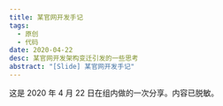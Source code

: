 ```yaml
---
title: 某官网开发手记
tags:
  - 原创
  - 代码
date: 2020-04-22
desc: 某官网开发架构变迁引发的一些思考
abstract: "[Slide] 某官网开发手记"
---
```


这是 2020 年 4 月 22 日在组内做的一次分享。内容已脱敏。

<embeding src="/ppt/static-dev-notes.html" />
